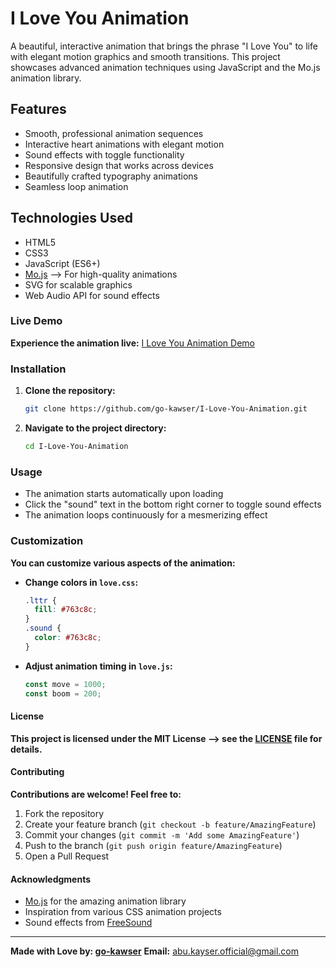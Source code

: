 # I Love You Animation

A beautiful, interactive animation that brings the phrase "I Love You" to life with elegant motion graphics and smooth transitions. This project showcases advanced animation techniques using JavaScript and the Mo.js animation library.

## Features

- Smooth, professional animation sequences
- Interactive heart animations with elegant motion
- Sound effects with toggle functionality
- Responsive design that works across devices
- Beautifully crafted typography animations
- Seamless loop animation

## Technologies Used

- HTML5
- CSS3
- JavaScript (ES6+)
- [Mo.js](https://mojs.github.io/) --> For high-quality animations
- SVG for scalable graphics
- Web Audio API for sound effects

### Live Demo

**Experience the animation live:** [I Love You Animation Demo](https://go-kawser.github.io/I-Love-You-Animation/)

### Installation

1. **Clone the repository:**

   ```bash
   git clone https://github.com/go-kawser/I-Love-You-Animation.git
   ```

2. **Navigate to the project directory:**

   ```bash
   cd I-Love-You-Animation
   ```

### Usage

- The animation starts automatically upon loading
- Click the "sound" text in the bottom right corner to toggle sound effects
- The animation loops continuously for a mesmerizing effect

### Customization

**You can customize various aspects of the animation:**

- **Change colors in `love.css`:**

  ```css
  .lttr {
    fill: #763c8c;
  }
  .sound {
    color: #763c8c;
  }
  ```

- **Adjust animation timing in `love.js`:**
  ```javascript
  const move = 1000;
  const boom = 200;
  ```

#### License

**This project is licensed under the MIT License --> see the [LICENSE](LICENSE) file for details.**

#### Contributing

**Contributions are welcome! Feel free to:**

1. Fork the repository
2. Create your feature branch (`git checkout -b feature/AmazingFeature`)
3. Commit your changes (`git commit -m 'Add some AmazingFeature'`)
4. Push to the branch (`git push origin feature/AmazingFeature`)
5. Open a Pull Request

#### Acknowledgments

- [Mo.js](https://mojs.github.io/) for the amazing animation library
- Inspiration from various CSS animation projects
- Sound effects from [FreeSound](https://freesound.org/)

---

**Made with Love by: [go-kawser](https://github.com/go-kawser)**
**Email:** abu.kayser.official@gmail.com
